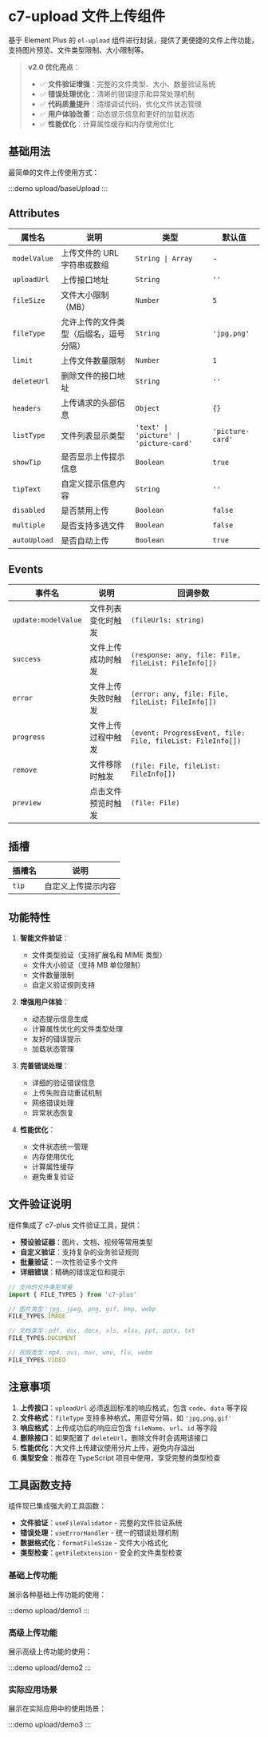 # c7-upload 文件上传组件

基于 Element Plus 的 `el-upload` 组件进行封装，提供了更便捷的文件上传功能，支持图片预览、文件类型限制、大小限制等。

> **v2.0 优化亮点**：
> - ✅ **文件验证增强**：完整的文件类型、大小、数量验证系统
> - ✅ **错误处理优化**：清晰的错误提示和异常处理机制
> - ✅ **代码质量提升**：清理调试代码，优化文件状态管理
> - ✅ **用户体验改善**：动态提示信息和更好的加载状态
> - ✅ **性能优化**：计算属性缓存和内存使用优化

## 基础用法

最简单的文件上传使用方式：

:::demo
upload/baseUpload
:::

## Attributes

| 属性名 | 说明 | 类型 | 默认值 |
|--------|------|------|--------|
| `modelValue` | 上传文件的 URL 字符串或数组 | `String \| Array` | - |
| `uploadUrl` | 上传接口地址 | `String` | `''` |
| `fileSize` | 文件大小限制（MB） | `Number` | `5` |
| `fileType` | 允许上传的文件类型（后缀名，逗号分隔） | `String` | `'jpg,png'` |
| `limit` | 上传文件数量限制 | `Number` | `1` |
| `deleteUrl` | 删除文件的接口地址 | `String` | `''` |
| `headers` | 上传请求的头部信息 | `Object` | `{}` |
| `listType` | 文件列表显示类型 | `'text' \| 'picture' \| 'picture-card'` | `'picture-card'` |
| `showTip` | 是否显示上传提示信息 | `Boolean` | `true` |
| `tipText` | 自定义提示信息内容 | `String` | `''` |
| `disabled` | 是否禁用上传 | `Boolean` | `false` |
| `multiple` | 是否支持多选文件 | `Boolean` | `false` |
| `autoUpload` | 是否自动上传 | `Boolean` | `true` |

## Events

| 事件名 | 说明 | 回调参数 |
|--------|------|----------|
| `update:modelValue` | 文件列表变化时触发 | `(fileUrls: string)` |
| `success` | 文件上传成功时触发 | `(response: any, file: File, fileList: FileInfo[])` |
| `error` | 文件上传失败时触发 | `(error: any, file: File, fileList: FileInfo[])` |
| `progress` | 文件上传过程中触发 | `(event: ProgressEvent, file: File, fileList: FileInfo[])` |
| `remove` | 文件移除时触发 | `(file: File, fileList: FileInfo[])` |
| `preview` | 点击文件预览时触发 | `(file: File)` |

## 插槽

| 插槽名 | 说明 |
|--------|------|
| `tip` | 自定义上传提示内容 |

## 功能特性

1. **智能文件验证**：
   - 文件类型验证（支持扩展名和 MIME 类型）
   - 文件大小验证（支持 MB 单位限制）
   - 文件数量限制
   - 自定义验证规则支持

2. **增强用户体验**：
   - 动态提示信息生成
   - 计算属性优化的文件类型处理
   - 友好的错误提示
   - 加载状态管理

3. **完善错误处理**：
   - 详细的验证错误信息
   - 上传失败自动重试机制
   - 网络错误处理
   - 异常状态恢复

4. **性能优化**：
   - 文件状态统一管理
   - 内存使用优化
   - 计算属性缓存
   - 避免重复验证

## 文件验证说明

组件集成了 c7-plus 文件验证工具，提供：

- **预设验证器**：图片、文档、视频等常用类型
- **自定义验证**：支持复杂的业务验证规则
- **批量验证**：一次性验证多个文件
- **详细错误**：精确的错误定位和提示

```javascript
// 支持的文件类型常量
import { FILE_TYPES } from 'c7-plus'

// 图片类型：jpg, jpeg, png, gif, bmp, webp
FILE_TYPES.IMAGE

// 文档类型：pdf, doc, docx, xls, xlsx, ppt, pptx, txt
FILE_TYPES.DOCUMENT

// 视频类型：mp4, avi, mov, wmv, flv, webm
FILE_TYPES.VIDEO
```

## 注意事项

1. **上传接口**：`uploadUrl` 必须返回标准的响应格式，包含 `code`、`data` 等字段
2. **文件格式**：`fileType` 支持多种格式，用逗号分隔，如 `'jpg,png,gif'`
3. **响应格式**：上传成功后的响应应包含 `fileName`、`url`、`id` 等字段
4. **删除接口**：如果配置了 `deleteUrl`，删除文件时会调用该接口
5. **性能优化**：大文件上传建议使用分片上传，避免内存溢出
6. **类型安全**：推荐在 TypeScript 项目中使用，享受完整的类型检查

## 工具函数支持

组件现已集成强大的工具函数：

- **文件验证**：`useFileValidator` - 完整的文件验证系统
- **错误处理**：`useErrorHandler` - 统一的错误处理机制
- **数据格式化**：`formatFileSize` - 文件大小格式化
- **类型检查**：`getFileExtension` - 安全的文件类型检查

### 基础上传功能

展示各种基础上传功能的使用：

:::demo
upload/demo1
:::

### 高级上传功能

展示高级上传功能的使用：

:::demo
upload/demo2
:::

### 实际应用场景

展示在实际应用中的使用场景：

:::demo
upload/demo3
:::
